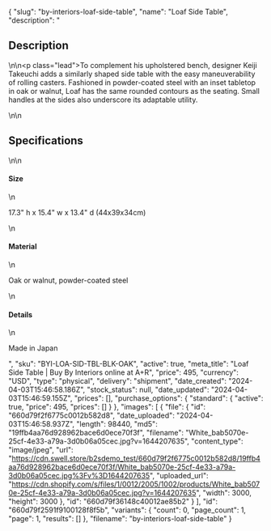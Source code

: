 {
  "slug": "by-interiors-loaf-side-table",
  "name": "Loaf Side Table",
  "description": "<h2>Description</h2>\n<!-- split -->\n<p class=\"lead\">To complement his upholstered bench, designer Keiji Takeuchi adds a similarly shaped side table with the easy maneuverability of rolling casters. Fashioned in powder-coated steel with an inset tabletop in oak or walnut, Loaf has the same rounded contours as the seating. Small handles at the sides also underscore its adaptable utility.</p>\n<!-- split -->\n<h2>Specifications</h2>\n<!-- split -->\n<h4>Size</h4>\n<p>17.3\" h x 15.4\" w x 13.4\" d (44x39x34cm)</p>\n<h4>Material</h4>\n<p>Oak or walnut, powder-coated steel</p>\n<h4>Details</h4>\n<p>Made in Japan</p>",
  "sku": "BYI-LOA-SID-TBL-BLK-OAK",
  "active": true,
  "meta_title": "Loaf Side Table | Buy By Interiors online at A+R",
  "price": 495,
  "currency": "USD",
  "type": "physical",
  "delivery": "shipment",
  "date_created": "2024-04-03T15:46:58.186Z",
  "stock_status": null,
  "date_updated": "2024-04-03T15:46:59.155Z",
  "prices": [],
  "purchase_options": {
    "standard": {
      "active": true,
      "price": 495,
      "prices": []
    }
  },
  "images": [
    {
      "file": {
        "id": "660d79f2f6775c0012b582d8",
        "date_uploaded": "2024-04-03T15:46:58.937Z",
        "length": 98440,
        "md5": "19ffb4aa76d928962bace6d0ece70f3f",
        "filename": "White_bab5070e-25cf-4e33-a79a-3d0b06a05cec.jpg?v=1644207635",
        "content_type": "image/jpeg",
        "url": "https://cdn.swell.store/b2sdemo_test/660d79f2f6775c0012b582d8/19ffb4aa76d928962bace6d0ece70f3f/White_bab5070e-25cf-4e33-a79a-3d0b06a05cec.jpg%3Fv%3D1644207635",
        "uploaded_url": "https://cdn.shopify.com/s/files/1/0012/2005/1002/products/White_bab5070e-25cf-4e33-a79a-3d0b06a05cec.jpg?v=1644207635",
        "width": 3000,
        "height": 3000
      },
      "id": "660d79f36148c40012ae85b2"
    }
  ],
  "id": "660d79f2591f9100128f8f5b",
  "variants": {
    "count": 0,
    "page_count": 1,
    "page": 1,
    "results": []
  },
  "filename": "by-interiors-loaf-side-table"
}